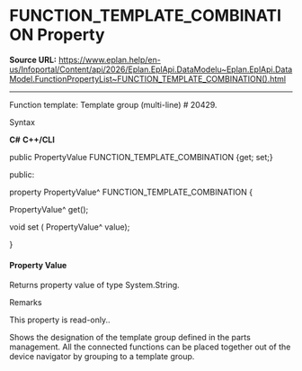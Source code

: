 # FUNCTION_TEMPLATE_COMBINATION Property

**Source URL:** https://www.eplan.help/en-us/Infoportal/Content/api/2026/Eplan.EplApi.DataModelu~Eplan.EplApi.DataModel.FunctionPropertyList~FUNCTION_TEMPLATE_COMBINATION().html

---

Function template: Template group (multi-line) # 20429.

Syntax

**C#**
**C++/CLI**


public PropertyValue FUNCTION_TEMPLATE_COMBINATION {get; set;}

public:

property PropertyValue^ FUNCTION_TEMPLATE_COMBINATION {

   PropertyValue^ get();

   void set (    PropertyValue^ value);

}


#### Property Value

Returns property value of type System.String.

Remarks

This property is read-only..

Shows the designation of the template group defined in the parts management. All the connected functions can be placed together out of the device navigator by grouping to a template group.
